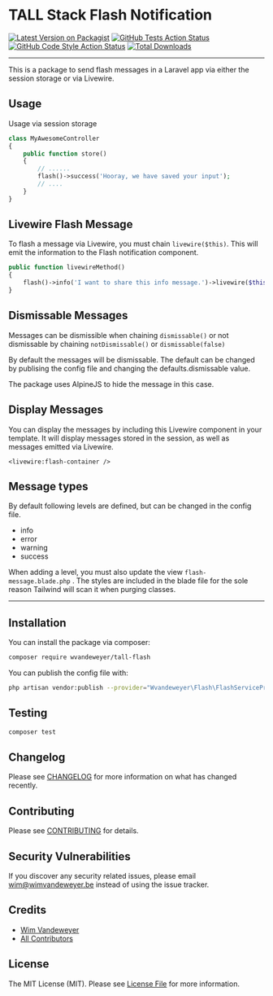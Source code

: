 # TALL Stack Flash Notification

[![Latest Version on Packagist](https://img.shields.io/packagist/v/wvandeweyer/tall-flash.svg?style=flat-square)](https://packagist.org/packages/wvandeweyer/tall-flash)
[![GitHub Tests Action Status](https://img.shields.io/github/workflow/status/wvandeweyer/tall-flash/run-tests?label=tests)](https://github.com/wvandeweyer/tall-flash/actions?query=workflow%3Arun-tests+branch%3Amain)
[![GitHub Code Style Action Status](https://img.shields.io/github/workflow/status/wvandeweyer/tall-flash/Check%20&%20fix%20styling?label=code%20style)](https://github.com/wvandeweyer/tall-flash/actions?query=workflow%3A"Check+%26+fix+styling"+branch%3Amain)
[![Total Downloads](https://img.shields.io/packagist/dt/wvandeweyer/tall-flash.svg?style=flat-square)](https://packagist.org/packages/wvandeweyer/tall-flash)

---
This is a package to send flash messages in a Laravel app via either the session storage or via Livewire.

## Usage 

Usage via session storage

```php
class MyAwesomeController
{
    public function store()
    {
        // ......
        flash()->success('Hooray, we have saved your input');
        // ....
    }
}
```



## Livewire Flash Message

To flash a message via Livewire, you must chain ```livewire($this)```. This will emit the information to the Flash notification component.

```php
public function livewireMethod()
{
    flash()->info('I want to share this info message.')->livewire($this);
}
```



## Dismissable Messages

Messages can be dismissible when chaining ```dismissable()``` or not dismissable by chaining ```notDismissable()``` or ```dismissable(false)```  

By default the messages will be dismissable. The default can be changed by publising the config file and changing the defaults.dismissable value.

The package uses AlpineJS to hide the message in this case.



## Display Messages

You can display the messages by including this Livewire component in your template. It will display messages stored in the session, as well as messages emitted via Livewire.

```blade
<livewire:flash-container />
```



## Message types

By default following levels are defined, but can be changed in the config file.

- info
- error
- warning
- success

When adding a level, you must also update the view ```flash-message.blade.php``` . The styles are included in the blade file for the sole reason Tailwind will scan it when purging classes.



---

## Installation

You can install the package via composer:

```bash
composer require wvandeweyer/tall-flash
```

You can publish the config file with:
```bash
php artisan vendor:publish --provider="Wvandeweyer\Flash\FlashServiceProvider"
```



## Testing

```bash
composer test
```



## Changelog

Please see [CHANGELOG](CHANGELOG.md) for more information on what has changed recently.



## Contributing

Please see [CONTRIBUTING](.github/CONTRIBUTING.md) for details.



## Security Vulnerabilities

If you discover any security related issues, please email wim@wimvandeweyer.be instead of using the issue tracker.



## Credits

- [Wim Vandeweyer](https://github.com/wvandeweyer)
- [All Contributors](../../contributors)



## License

The MIT License (MIT). Please see [License File](LICENSE.md) for more information.
